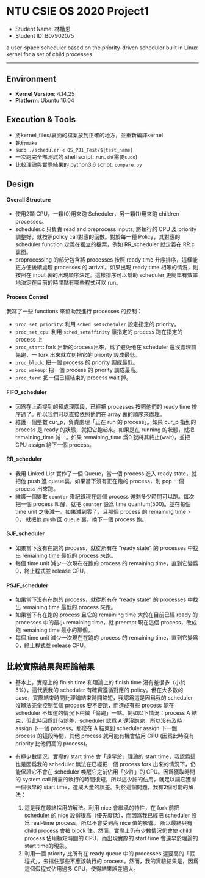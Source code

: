 # NTU CSIE OS 2020 Project1

+ Student Name: 林楷恩
+ Student ID: B07902075

a user-space scheduler based on the priority-driven scheduler built in Linux kernel for a set of child processes

---

## Environment

- **Kernel Version**: 4.14.25
- **Platform**: Ubuntu 16.04

## Execution & Tools
- 將kernel_files/裏面的檔案放到正確的地方，並重新編譯kernel
- 執行```make```
- ```sudo ./scheduler < OS_PJ1_Test/${test_name}```
- 一次跑完全部測試的 shell script: ```run.sh```(需要```sudo```)
- 比較理論與實際結果的 python3.6 script: ```compare.py```

## Design

#### Overall Structure
- 使用2顆 CPU，一顆(0)用來跑 Scheduler，另一顆(1)用來跑 children processes。
- scheduler.c 只負責 read and preprocess inputs, 將執行的 CPU 及 priority 調整好，就按照policy call對應的函數。對於每一種 Policy，其對應的 scheduler function 定義在獨立的檔案，例如 RR_scheduler 就定義在 RR.c 裏面。
- proprocessing 的部分包含將 processes 按照 ready time 升序排序，這樣能更方便後續處理 processes 的 arrival。如果出現 ready time 相等的情況，則按照在 input 裏的出現順序決定。這樣排序可以幫助 scheduler 更簡單有效率地決定在目前的時間點有哪些程式可以 run。

#### Process Control

我寫了一些 functions 來協助我進行 processes 的控制：

+ ```proc_set_priority```: 利用 ```sched_setscheduler``` 設定指定的 priority。
+ ```proc_set_cpu```: 利用 ```sched_setaffinity``` 讓指定的 process 跑在指定的 process 上
+ ```proc_start```: fork 出新的process出來，爲了避免他在 scheduler 還沒處理前先跑，一 fork 出來就立刻把它的 priority 設成最低。
+ ```proc_block```: 把一個 process 的 priority 調成最低。
+ ```proc_wakeup```: 把一個 process 的 priority 調成最高。
+ ```proc_term```: 把一個已經結束的 process wait 掉。

#### FIFO_scheduler

+ 因爲在上面提到的預處理階段，已經把 processes 按照他們的 ready time 排序過了。所以我們可以直接依照他們在 array 裏的順序來處理。
+ 維護一個整數 cur_p，負責處理「正在 run 的 process」。如果 cur_p 指到的 process 是 ready 的狀態，就把它跑起來。如果是在 running 的狀態，就把 remaining_time 減一。如果 remaining_time 爲0,就將其終止(wait)，並把 CPU assign 給下一個 process。

#### RR_scheduler

+ 我用 Linked List 實作了一個 Queue，當一個 process 進入 ready state，就把他 push 進 queue裏，如果當下沒有正在跑的 process，則 pop 一個 process 出來跑。
+ 維護一個變數 ```counter``` 來記錄現在這個 process 還剩多少時間可以跑。每次把一個 process 叫醒，就把 ```counter``` 設爲 time quantum(500)。並在每個 time unit 之後減一。如果減到零了，且那個 process 的 remaining time > 0， 就把他 push 回 queue 裏，換下一個 process 跑。

#### SJF_scheduler

+ 如果當下沒有在跑的 process，就從所有在 “ready state” 的 processes 中找出 remaining time 最低的 process 來跑。
+ 每個 time unit 減少一次現在在跑的 process 的 remaining time，直到它變爲 0，終止程式並 release CPU。

#### PSJF_scheduler

+ 如果當下沒有在跑的 process，就從所有在 “ready state” 的 processes 中找出 remaining time 最低的 process 來跑。
+ 如果當下有在跑的 process 且它的 remaining time 大於在目前已經 ready 的 processes 中的最小 remaining time，就 preempt 現在這個 process，改成跑 remaining time 最小的那個。
+ 每個 time unit 減少一次現在在跑的 process 的 remaining time，直到它變爲 0，終止程式並 release CPU。

## 比較實際結果與理論結果

+ 基本上，實際上的 finish time 和理論上的 finish time 沒有差很多（小於5%），這代表我的 scheduler 有確實遵循對應的 policy。但在大多數的 case，實際結束時間比理論結束時間略短，我認爲這是因爲我的 scheduler 沒辦法完全控制每個 process 要不要跑，而造成有些 process 能在 scheduler 不知道的情況下稍微「偷跑」一點。例如以下情況：process A 結束，但此時因爲計時誤差，scheduler 認爲 A 還沒跑完，所以沒有及時 assign 下一個 process。那麼在 A 結束到 scheduler assign 下一個 process 的這段時間，其他 process 就可能有機會佔用 CPU (因爲此時沒有 priority 比他們高的 process)。

+ 有極少數情況，實際的 start time 會「遠早於」理論的 start time，我認爲這也是因爲我的 scheduler 無法在已經把一個 process fork 出來的情況下，仍能保證它不會在 scheduler 喚醒它之前佔用「少許」的 CPU。因爲獲取時間的 system call 所需的執行的時間很短，所以這少許的佔用，就足以讓它獲得一個很早的 start time，造成大量的誤差。對於這個問題，我有2個可能的解法：
    1. 這是我在最終採用的解法。利用 nice 會繼承的特性，在 fork 前把 scheduler 的 nice 設得很高（優先度低），而因爲我已經把 scheduler 設爲 real-time process，所以不會受到高 nice 值的影響。 所以最終只有 child process 會被 block 住。然而，實際上仍有少數情況仍會使 child process 佔用極短時間的 CPU，而出現實際的 start time 會遠早於理論的 start time的現象。
    2. 利用一個 priority 比所有在 ready queue 中的 processes 還要高的「假程式」，去擋住那些不應該執行的 process。然而，我的實驗結果是，因爲這個假程式佔用過多 CPU，使得結果誤差過大。